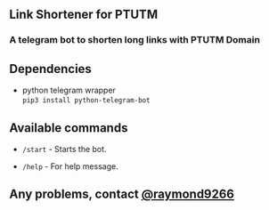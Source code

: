 ## Link Shortener for PTUTM
### A telegram bot to shorten long links with PTUTM Domain
## Dependencies
- python telegram wrapper\
  ```pip3 install python-telegram-bot```

## Available commands
- ```/start``` - Starts the bot.

- ```/help``` - For help message.


## Any problems, contact [@raymond9266](https://t.me/raymond9266)